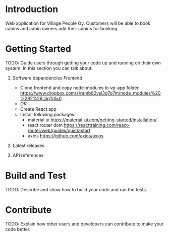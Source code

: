 # Introduction 
Web application for Village People Oy. Customers will be able to book cabins and cabin owners add their cabins for booking.

# Getting Started
TODO: Guide users through getting your code up and running on their own system. In this section you can talk about:
1.	Software dependencies
    *Frontend*
    - Clone frontend and copy node-modules to vp-app folder https://www.dropbox.com/s/ramb62vsi3g7o7m/node_modules%20%282%29.zip?dl=0
    - *OR*
    - Create React app 
    - Install following packages:
        - material ui https://material-ui.com/getting-started/installation/
        - react router dom https://reacttraining.com/react-router/web/guides/quick-start
        - axios https://github.com/axios/axios
    
2.	Latest releases
3.	API references

# Build and Test
TODO: Describe and show how to build your code and run the tests. 

# Contribute
TODO: Explain how other users and developers can contribute to make your code better. 

